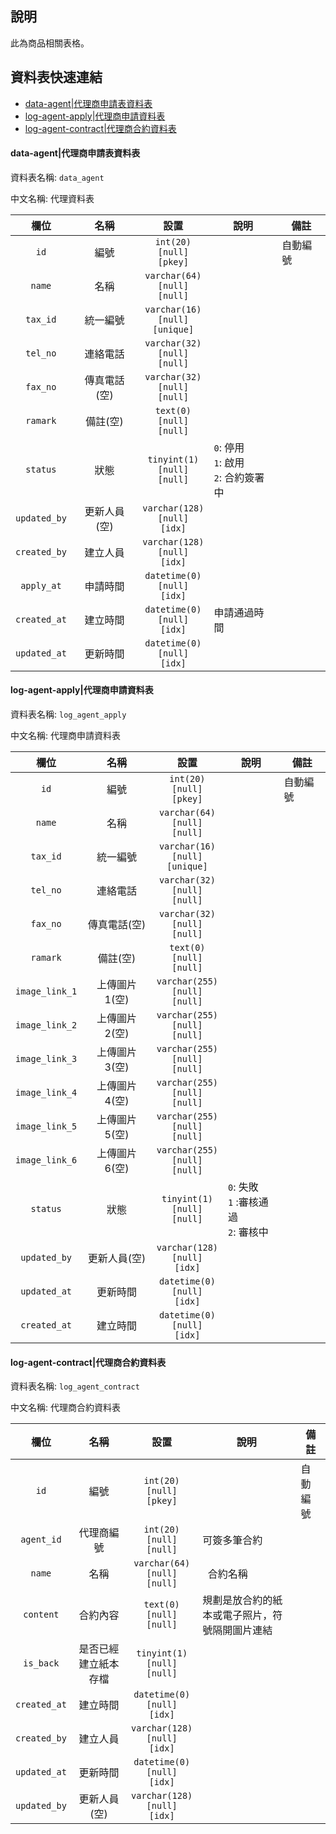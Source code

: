 ## 說明 <!-- omit in toc -->

此為商品相關表格。

## 資料表快速連結<!-- omit in toc -->

- [data-agent|代理商申請表資料表](#data-agent%e4%bb%a3%e7%90%86%e5%95%86%e7%94%b3%e8%ab%8b%e8%a1%a8%e8%b3%87%e6%96%99%e8%a1%a8)
- [log-agent-apply|代理商申請資料表](#log-agent-apply%e4%bb%a3%e7%90%86%e5%95%86%e7%94%b3%e8%ab%8b%e8%b3%87%e6%96%99%e8%a1%a8)
- [log-agent-contract|代理商合約資料表](#log-agent-contract%e4%bb%a3%e7%90%86%e5%95%86%e5%90%88%e7%b4%84%e8%b3%87%e6%96%99%e8%a1%a8)

#### data-agent|代理商申請表資料表

資料表名稱: `data_agent`

中文名稱: 代理資料表

|     欄位     |     名稱     |                  設置                   | 說明                                         | 備註     |
| :----------: | :----------: | :-------------------------------------: | -------------------------------------------- | -------- |
|     `id`     |     編號     |    `int(20)`<br>`[null]`<br>`[pkey]`    | &nbsp;                                       | 自動編號 |
|    `name`    |     名稱     |  `varchar(64)`<br>`[null]`<br>`[null]`  | &nbsp;                                       | &nbsp;   |
|   `tax_id`   |   統一編號   | `varchar(16)`<br>`[null]`<br>`[unique]` | &nbsp;                                       | &nbsp;   |
|   `tel_no`   |   連絡電話   |  `varchar(32)`<br>`[null]`<br>`[null]`  | &nbsp;                                       | &nbsp;   |
|   `fax_no`   | 傳真電話(空) |  `varchar(32)`<br>`[null]`<br>`[null]`  | &nbsp;                                       | &nbsp;   |
|   `ramark`   |   備註(空)   |    `text(0)`<br>`[null]`<br>`[null]`    | &nbsp;                                       | &nbsp;   |
|   `status`   |     狀態     |  `tinyint(1)`<br>`[null]`<br>`[null]`   | `0`: 停用 <br> `1`: 啟用 <br>`2`: 合約簽署中 | &nbsp;   |
| `updated_by` | 更新人員(空) |  `varchar(128)`<br>`[null]`<br>`[idx]`  | &nbsp;                                       | &nbsp;   |
| `created_by` |   建立人員   |  `varchar(128)`<br>`[null]`<br>`[idx]`  | &nbsp;                                       | &nbsp;   |
|  `apply_at`  |   申請時間   |  `datetime(0)`<br>`[null]`<br>`[idx]`   | &nbsp;                                       | &nbsp;   |
| `created_at` |   建立時間   |  `datetime(0)`<br>`[null]`<br>`[idx]`   | 申請通過時間                                 | &nbsp;   |
| `updated_at` |   更新時間   |  `datetime(0)`<br>`[null]`<br>`[idx]`   | &nbsp;                                       | &nbsp;   |

#### log-agent-apply|代理商申請資料表

資料表名稱: `log_agent_apply`

中文名稱: 代理商申請資料表

|      欄位      |     名稱      |                  設置                   | 說明                                         | 備註     |
| :------------: | :-----------: | :-------------------------------------: | -------------------------------------------- | -------- |
|      `id`      |     編號      |    `int(20)`<br>`[null]`<br>`[pkey]`    | &nbsp;                                       | 自動編號 |
|     `name`     |     名稱      |  `varchar(64)`<br>`[null]`<br>`[null]`  | &nbsp;                                       | &nbsp;   |
|    `tax_id`    |   統一編號    | `varchar(16)`<br>`[null]`<br>`[unique]` | &nbsp;                                       | &nbsp;   |
|    `tel_no`    |   連絡電話    |  `varchar(32)`<br>`[null]`<br>`[null]`  | &nbsp;                                       | &nbsp;   |
|    `fax_no`    | 傳真電話(空)  |  `varchar(32)`<br>`[null]`<br>`[null]`  | &nbsp;                                       | &nbsp;   |
|    `ramark`    |   備註(空)    |    `text(0)`<br>`[null]`<br>`[null]`    | &nbsp;                                       | &nbsp;   |
| `image_link_1` | 上傳圖片1(空) | `varchar(255)`<br>`[null]`<br>`[null]`  | &nbsp;                                       | &nbsp;   |
| `image_link_2` | 上傳圖片2(空) | `varchar(255)`<br>`[null]`<br>`[null]`  | &nbsp;                                       | &nbsp;   |
| `image_link_3` | 上傳圖片3(空) | `varchar(255)`<br>`[null]`<br>`[null]`  | &nbsp;                                       | &nbsp;   |
| `image_link_4` | 上傳圖片4(空) | `varchar(255)`<br>`[null]`<br>`[null]`  | &nbsp;                                       | &nbsp;   |
| `image_link_5` | 上傳圖片5(空) | `varchar(255)`<br>`[null]`<br>`[null]`  | &nbsp;                                       | &nbsp;   |
| `image_link_6` | 上傳圖片6(空) | `varchar(255)`<br>`[null]`<br>`[null]`  | &nbsp;                                       | &nbsp;   |
|    `status`    |     狀態      |  `tinyint(1)`<br>`[null]`<br>`[null]`   | `0`: 失敗 <br> `1` :審核通過 <br>`2`: 審核中 | &nbsp;   |
|  `updated_by`  | 更新人員(空)  |  `varchar(128)`<br>`[null]`<br>`[idx]`  | &nbsp;                                       | &nbsp;   |
|  `updated_at`  |   更新時間    |  `datetime(0)`<br>`[null]`<br>`[idx]`   | &nbsp;                                       | &nbsp;   |
|  `created_at`  |   建立時間    |  `datetime(0)`<br>`[null]`<br>`[idx]`   | &nbsp;                                       | &nbsp;   |

#### log-agent-contract|代理商合約資料表

資料表名稱: `log_agent_contract`

中文名稱: 代理商合約資料表

|     欄位     |         名稱         |                 設置                  | 說明                                           | 備註     |
| :----------: | :------------------: | :-----------------------------------: | ---------------------------------------------- | -------- |
|     `id`     |         編號         |   `int(20)`<br>`[null]`<br>`[pkey]`   | &nbsp;                                         | 自動編號 |
|  `agent_id`  |      代理商編號      |   `int(20)`<br>`[null]`<br>`[null]`   | 可簽多筆合約                                   | &nbsp;   |
|    `name`    |         名稱         | `varchar(64)`<br>`[null]`<br>`[null]` | &nbsp; 合約名稱                                | &nbsp;   |
|  `content`   |       合約內容       |   `text(0)`<br>`[null]`<br>`[null]`   | 規劃是放合約的紙本或電子照片，符號隔開圖片連結 | &nbsp;   |
|  `is_back`   | 是否已經建立紙本存檔 | `tinyint(1)`<br>`[null]`<br>`[null]`  | &nbsp;                                         |
| `created_at` |       建立時間       | `datetime(0)`<br>`[null]`<br>`[idx]`  | &nbsp;                                         | &nbsp;   |
| `created_by` |       建立人員       | `varchar(128)`<br>`[null]`<br>`[idx]` | &nbsp;                                         | &nbsp;   |
| `updated_at` |       更新時間       | `datetime(0)`<br>`[null]`<br>`[idx]`  | &nbsp;                                         | &nbsp;   |
| `updated_by` |     更新人員(空)     | `varchar(128)`<br>`[null]`<br>`[idx]` | &nbsp;                                         | &nbsp;   |
